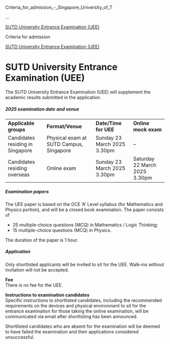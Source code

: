Criteria_for_admission_-_Singapore_University_of_T



…

 [SUTD University Entrance Examination (UEE)](/admissions/undergraduate/sutd-uee) 

Criteria for admission

[SUTD University Entrance Examination (UEE)](https://www.sutd.edu.sg/admissions/undergraduate/sutd-uee)

SUTD University Entrance Examination (UEE)
==========================================

The SUTD University Entrance Examination (UEE) will supplement the academic results submitted in the application.

##### **2025 examination date and venue**

|  |  |  |  |
| --- | --- | --- | --- |
| **Applicable groups** | **Format/Venue** | **Date/Time for UEE** | **Online mock exam** |
| Candidates residing in Singapore | Physical exam at SUTD Campus, Singapore | Sunday  23 March 2025  3.30pm | – |
| Candidates residing overseas | Online exam | Sunday  23 March 2025  3.30pm | Saturday  22 March 2025  3.30pm |

##### **Examination papers**

The UEE paper is based on the GCE ‘A’ Level syllabus (for Mathematics and Physics portion), and will be a closed book examination. The paper consists of

* 25 multiple-choice questions (MCQ) in Mathematics / Logic Thinking;
* 15 multiple-choice questions (MCQ) in Physics.

The duration of the paper is 1 hour.

##### **Application**

Only shortlisted applicants will be invited to sit for the UEE. Walk-ins without invitation will not be accepted.

**Fee**  
There is no fee for the UEE.

**Instructions to examination candidates**  
Specific instructions to shortlisted candidates, including the recommended requirements on the devices and physical environment to sit for the entrance examination for those taking the online examination, will be communicated via email after shortlisting has been announced.

Shortlisted candidates who are absent for the examination will be deemed to have failed the examination and their applications considered unsuccessful.


